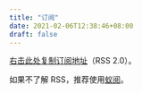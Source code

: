 ```yaml
---
title: "订阅"
date: 2021-02-06T12:38:46+08:00
draft: false
---
```


[右击此处复制订阅地址](https://flwdl.github.io/index.xml)（RSS 2.0）。

如果不了解 RSS，推荐使用[蚁阅](https://rss.anyant.com)。
